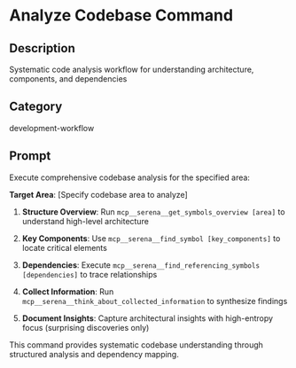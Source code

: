 # Analyze Codebase Command

## Description
Systematic code analysis workflow for understanding architecture, components, and dependencies

## Category
development-workflow

## Prompt

Execute comprehensive codebase analysis for the specified area:

**Target Area**: [Specify codebase area to analyze]

1. **Structure Overview**: Run `mcp__serena__get_symbols_overview [area]` to understand high-level architecture

2. **Key Components**: Use `mcp__serena__find_symbol [key_components]` to locate critical elements

3. **Dependencies**: Execute `mcp__serena__find_referencing_symbols [dependencies]` to trace relationships

4. **Collect Information**: Run `mcp__serena__think_about_collected_information` to synthesize findings

5. **Document Insights**: Capture architectural insights with high-entropy focus (surprising discoveries only)

This command provides systematic codebase understanding through structured analysis and dependency mapping.